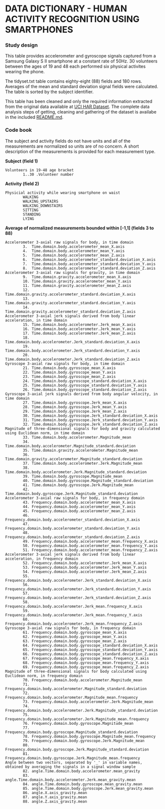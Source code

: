 # DATA DICTIONARY - HUMAN ACTIVITY RECOGNITION USING SMARTPHONES
### Study design

This table provides accelerometer and gyroscope signals captured from a Samsung Galaxy S II smartphone at a constant rate of 50Hz. 30 volunteers between the ages of 19 and 48 each performed six physical activites wearing the phone. 

The tidyset.txt table contains eighty-eight (88) fields and 180 rows. Averages of the mean and standard deviation signal fields were calculated. The table is sorted by the subject identifier.

This table has been cleaned and only the required information extracted from the original data available at [UCI HAR Dataset](https://d396qusza40orc.cloudfront.net/getdata%2Fprojectfiles%2FUCI%20HAR%20Dataset.zip). The complete data analysis steps of getting, cleaning and gathering of the dataset is availabe in the included [README.md](https://github.com/saifs/GetCleanDataProject/blob/master/README.md).


### Code book

The subject and activity fields do not have units and all of the measurements are normalized so units are of no concern. A short description of the measurements is provided for each measurement type.

**Subject (field 1)**

    Volunteers in 19-48 age bracket
            1..30 .Volunteer number

**Activity (field 2)**

    Physicial activity while wearing smartphone on waist
            WALKING
            WALKING_UPSTAIRS
            WALKING_DOWNSTAIRS
            SITTING
            STANDING
            LYING

**Average of normalized measurements bounded within [-1,1] (fields 3 to 88)**

    Accelerometer 3-axial raw signals for body, in time domain
            3.  Time.domain.body.accelerometer_mean_X.axis
            4.  Time.domain.body.accelerometer_mean_Y.axis
            5.  Time.domain.body.accelerometer_mean_Z.axis
            6.  Time.domain.body.accelerometer_standard.deviation_X.axis
            7.  Time.domain.body.accelerometer_standard.deviation_Y.axis
            8.  Time.domain.body.accelerometer_standard.deviation_Z.axis
    Accelerometer 3-axial raw signals for gravity, in time domain
            9.  Time.domain.gravity.accelerometer_mean_X.axis
            10. Time.domain.gravity.accelerometer_mean_Y.axis
            11. Time.domain.gravity.accelerometer_mean_Z.axis
            12. Time.domain.gravity.accelerometer_standard.deviation_X.axis
            13. Time.domain.gravity.accelerometer_standard.deviation_Y.axis
            14.	Time.domain.gravity.accelerometer_standard.deviation_Z.axis
    Accelerometer 3-axial jerk signals derived from body linear acceleration, in time domain
            15.	Time.domain.body.accelerometer.Jerk_mean_X.axis
            16.	Time.domain.body.accelerometer.Jerk_mean_Y.axis
            17.	Time.domain.body.accelerometer.Jerk_mean_Z.axis
            18.	Time.domain.body.accelerometer.Jerk_standard.deviation_X.axis
            19.	Time.domain.body.accelerometer.Jerk_standard.deviation_Y.axis
            20.	Time.domain.body.accelerometer.Jerk_standard.deviation_Z.axis
    Gyroscope 3-axial raw signals for body, in time domain
            21.	Time.domain.body.gyroscope_mean_X.axis
            22.	Time.domain.body.gyroscope_mean_Y.axis
            23.	Time.domain.body.gyroscope_mean_Z.axis
            24.	Time.domain.body.gyroscope_standard.deviation_X.axis
            25.	Time.domain.body.gyroscope_standard.deviation_Y.axis
            26.	Time.domain.body.gyroscope_standard.deviation_Z.axis
    Gyroscope 3-axial jerk signals derived from body angular velocity, in time domain
            27.	Time.domain.body.gyroscope.Jerk_mean_X.axis
            28.	Time.domain.body.gyroscope.Jerk_mean_Y.axis
            29.	Time.domain.body.gyroscope.Jerk_mean_Z.axis
            30.	Time.domain.body.gyroscope.Jerk_standard.deviation_X.axis
            31.	Time.domain.body.gyroscope.Jerk_standard.deviation_Y.axis
            32.	Time.domain.body.gyroscope.Jerk_standard.deviation_Z.axis
    Magnitude of three-dimensional signals for body and gravity calculated using Euclidean norm, in time domain
            33.	Time.domain.body.accelerometer.Magnitude_mean
            34.	Time.domain.body.accelerometer.Magnitude_standard.deviation
            35.	Time.domain.gravity.accelerometer.Magnitude_mean
            36.	Time.domain.gravity.accelerometer.Magnitude_standard.deviation
            37.	Time.domain.body.accelerometer.Jerk.Magnitude_mean
            38.	Time.domain.body.accelerometer.Jerk.Magnitude_standard.deviation
            39.	Time.domain.body.gyroscope.Magnitude_mean
            40.	Time.domain.body.gyroscope.Magnitude_standard.deviation
            41.	Time.domain.body.gyroscope.Jerk.Magnitude_mean
            42.	Time.domain.body.gyroscope.Jerk.Magnitude_standard.deviation
    Accelerometer 3-axial raw signals for body, in frequency domain
            43.	Frequency.domain.body.accelerometer_mean_X.axis
            44.	Frequency.domain.body.accelerometer_mean_Y.axis
            45.	Frequency.domain.body.accelerometer_mean_Z.axis
            46.	Frequency.domain.body.accelerometer_standard.deviation_X.axis
            47.	Frequency.domain.body.accelerometer_standard.deviation_Y.axis
            48.	Frequency.domain.body.accelerometer_standard.deviation_Z.axis
            49.	Frequency.domain.body.accelerometer_mean.frequency_X.axis
            50.	Frequency.domain.body.accelerometer_mean.frequency_Y.axis
            51.	Frequency.domain.body.accelerometer_mean.frequency_Z.axis
    Accelerometer 3-axial jerk signals derived from body linear acceleration, in frequency domain
            52.	Frequency.domain.body.accelerometer.Jerk_mean_X.axis
            53.	Frequency.domain.body.accelerometer.Jerk_mean_Y.axis
            54.	Frequency.domain.body.accelerometer.Jerk_mean_Z.axis
            55.	Frequency.domain.body.accelerometer.Jerk_standard.deviation_X.axis
            56.	Frequency.domain.body.accelerometer.Jerk_standard.deviation_Y.axis
            57.	Frequency.domain.body.accelerometer.Jerk_standard.deviation_Z.axis
            58.	Frequency.domain.body.accelerometer.Jerk_mean.frequency_X.axis
            59.	Frequency.domain.body.accelerometer.Jerk_mean.frequency_Y.axis
            60.	Frequency.domain.body.accelerometer.Jerk_mean.frequency_Z.axis
    Gyroscope 3-axial raw signals for body, in frequency domain
            61.	Frequency.domain.body.gyroscope_mean_X.axis
            62.	Frequency.domain.body.gyroscope_mean_Y.axis
            63.	Frequency.domain.body.gyroscope_mean_Z.axis
            64.	Frequency.domain.body.gyroscope_standard.deviation_X.axis
            65.	Frequency.domain.body.gyroscope_standard.deviation_Y.axis
            66.	Frequency.domain.body.gyroscope_standard.deviation_Z.axis
            67.	Frequency.domain.body.gyroscope_mean.frequency_X.axis
            68.	Frequency.domain.body.gyroscope_mean.frequency_Y.axis
            69.	Frequency.domain.body.gyroscope_mean.frequency_Z.axis
    Magnitude of three-dimensional signals for body calculated using Euclidean norm, in frequency domain
            70.	Frequency.domain.body.accelerometer.Magnitude_mean
            71.	Frequency.domain.body.accelerometer.Magnitude_standard.deviation
            72.	Frequency.domain.body.accelerometer.Magnitude_mean.frequency
            73.	Frequency.domain.body.accelerometer.Jerk.Magnitude_mean
            74.	Frequency.domain.body.accelerometer.Jerk.Magnitude_standard.deviation
            75.	Frequency.domain.body.accelerometer.Jerk.Magnitude_mean.frequency
            76.	Frequency.domain.body.gyroscope.Magnitude_mean
            77.	Frequency.domain.body.gyroscope.Magnitude_standard.deviation
            78.	Frequency.domain.body.gyroscope.Magnitude_mean.frequency
            79.	Frequency.domain.body.gyroscope.Jerk.Magnitude_mean
            80.	Frequency.domain.body.gyroscope.Jerk.Magnitude_standard.deviation
            81.	Frequency.domain.body.gyroscope.Jerk.Magnitude_mean.frequency
    Angle between two vectors, separated by '_' in variable names, obtained by averaging the signals in a signal window sample
            82.	angle.Time.domain.body.accelerometer.mean_gravity
            83.	angle.Time.domain.body.accelerometer.Jerk.mean_gravity.mean
            84.	angle.Time.domain.body.gyroscope.mean_gravity.mean
            85.	angle.Time.domain.body.gyroscope.Jerk.mean_gravity.mean
            86.	angle.X.axis_gravity.mean
            87.	angle.Y.axis_gravity.mean
            88.	angle.Z.axis_gravity.mean
